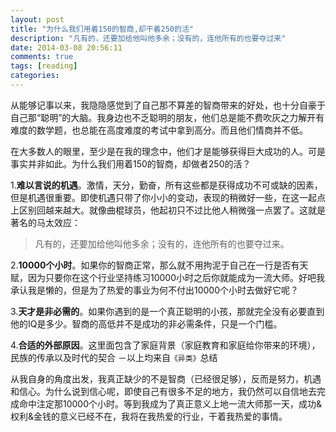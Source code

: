 ```yaml
---
layout: post
title: "为什么我们用着150的智商,却干着250的活"
description: "凡有的，还要加给他叫他多余；没有的，连他所有的也要夺过来"
date: 2014-03-08 20:56:11
comments: true
tags: [reading]
categories:
---
```


  从能够记事以来，我隐隐感觉到了自己那不算差的智商带来的好处，也十分自豪于自己那“聪明”的大脑。我身边也不乏聪明的朋友，他们总是能不费吹灰之力解开有难度的数学题，也总能在高度难度的考试中拿到高分。而且他们情商并不低。

  在大多数人的眼里，至少是在我的理念中，他们才是能够获得巨大成功的人。可是事实并非如此。为什么我们用着150的智商，却做者250的活？


1.**难以言说的机遇**。激情，天分，勤奋，所有这些都是获得成功不可或缺的因素，但是机遇很重要。即使机遇只带了你小小的变动，表现的稍微好一些，在这一起点上区别回越来越大。就像曲棍球员，他起初只不过比他人稍微强一点罢了。这就是著名的马太效应：

>凡有的，还要加给他叫他多余；没有的，连他所有的也要夺过来。

2.**10000个小时**。如果你的智商正常，那么就不用拘泥于自己在一行是否有天赋，因为只要你在这个行业坚持练习10000小时之后你就能成为一流大师。好吧我承认我是懒的，但是为了热爱的事业为何不付出10000个小时去做好它呢？

3.**天才是非必需的**。如果你遇到的是一个真正聪明的小孩，那就完全没有必要直到他的IQ是多少。智商的高低并不是成功的非必需条件，只是一个门槛。

4.**合适的外部原因**。这里面包含了家庭背景（家庭教育和家庭给你带来的环境），民族的传承以及时代的契合
－以上均来自`《异类》`总结


   从我自身的角度出发，我真正缺少的不是智商（已经很足够），反而是努力，机遇和信心。为什么说到信心呢，即使自己有很多不足的地方，我仍然可以自信地去完成命中注定那10000个小时。等到我成为了真正意义上地一流大师那一天，成功&权利&金钱的意义已经不在，我将在我热爱的行业，干着我热爱的事情。

